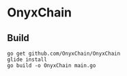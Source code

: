 # OnyxChain

## Build

~~~
go get github.com/OnyxChain/OnyxChain
glide install
go build -o OnyxChain main.go
~~~